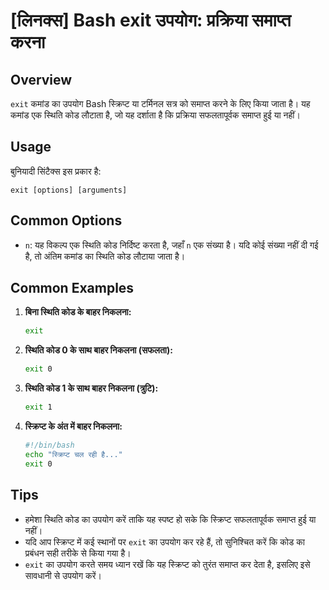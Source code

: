 # [लिनक्स] Bash exit उपयोग: प्रक्रिया समाप्त करना

## Overview
`exit` कमांड का उपयोग Bash स्क्रिप्ट या टर्मिनल सत्र को समाप्त करने के लिए किया जाता है। यह कमांड एक स्थिति कोड लौटाता है, जो यह दर्शाता है कि प्रक्रिया सफलतापूर्वक समाप्त हुई या नहीं।

## Usage
बुनियादी सिंटैक्स इस प्रकार है:
```
exit [options] [arguments]
```

## Common Options
- `n`: यह विकल्प एक स्थिति कोड निर्दिष्ट करता है, जहाँ `n` एक संख्या है। यदि कोई संख्या नहीं दी गई है, तो अंतिम कमांड का स्थिति कोड लौटाया जाता है।

## Common Examples
1. **बिना स्थिति कोड के बाहर निकलना:**
   ```bash
   exit
   ```

2. **स्थिति कोड 0 के साथ बाहर निकलना (सफलता):**
   ```bash
   exit 0
   ```

3. **स्थिति कोड 1 के साथ बाहर निकलना (त्रुटि):**
   ```bash
   exit 1
   ```

4. **स्क्रिप्ट के अंत में बाहर निकलना:**
   ```bash
   #!/bin/bash
   echo "स्क्रिप्ट चल रही है..."
   exit 0
   ```

## Tips
- हमेशा स्थिति कोड का उपयोग करें ताकि यह स्पष्ट हो सके कि स्क्रिप्ट सफलतापूर्वक समाप्त हुई या नहीं।
- यदि आप स्क्रिप्ट में कई स्थानों पर `exit` का उपयोग कर रहे हैं, तो सुनिश्चित करें कि कोड का प्रबंधन सही तरीके से किया गया है। 
- `exit` का उपयोग करते समय ध्यान रखें कि यह स्क्रिप्ट को तुरंत समाप्त कर देता है, इसलिए इसे सावधानी से उपयोग करें।